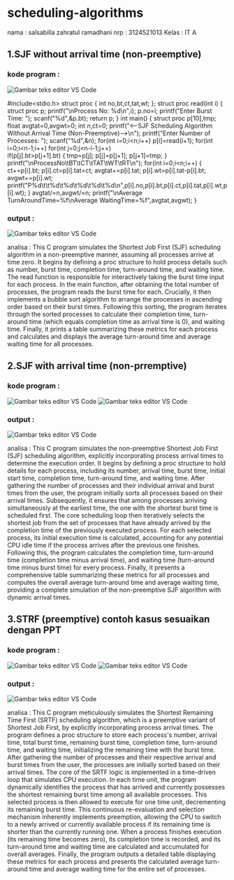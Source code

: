 # scheduling-algorithms

nama : salsabilla zahratul ramadhani
nrp : 3124521013
Kelas : IT A

## 1.SJF without arrival time (non-preemptive)

### kode program :
![Gambar teks editor VS Code](jsf1.jpg)

#include<stdio.h>
struct proc
{
    int no,bt,ct,tat,wt;
};
struct proc read(int i)
{
    struct proc p;
    printf("\nProcess No: %d\n",i);
    p.no=i;
    printf("Enter Burst Time: ");
    scanf("%d",&p.bt);
    return p;
}
int main()
{
    struct proc p[10],tmp;
    float avgtat=0,avgwt=0;
    int n,ct=0;
    printf("<--SJF Scheduling Algorithm Without Arrival Time (Non-Preemptive)-->\n");
    printf("Enter Number of Processes: ");
    scanf("%d",&n);
    for(int i=0;i<n;i++)
        p[i]=read(i+1);
    for(int i=0;i<n-1;i++)
        for(int j=0;j<n-i-1;j++)    
            if(p[j].bt>p[j+1].bt)
            {
				tmp=p[j];
				p[j]=p[j+1];
				p[j+1]=tmp;
            }
    printf("\nProcessNo\tBT\tCT\tTAT\tWT\tRT\n");
    for(int i=0;i<n;i++)
    {
        ct+=p[i].bt;
		p[i].ct=p[i].tat=ct;
		avgtat+=p[i].tat;
        p[i].wt=p[i].tat-p[i].bt;
        avgwt+=p[i].wt;
        printf("P%d\t\t%d\t%d\t%d\t%d\t%d\n",p[i].no,p[i].bt,p[i].ct,p[i].tat,p[i].wt,p[i].wt);
    }
    avgtat/=n,avgwt/=n;
    printf("\nAverage TurnAroundTime=%f\nAverage WaitingTime=%f",avgtat,avgwt);
}


### output :
![Gambar teks editor VS Code](output1.jpg)

analisa : This C program simulates the Shortest Job First (SJF) scheduling algorithm in a non-preemptive manner, assuming all processes arrive at time zero. It begins by defining a proc structure to hold process details such as number, burst time, completion time, turn-around time, and waiting time. The read function is responsible for interactively taking the burst time input for each process. In the main function, after obtaining the total number of processes, the program reads the burst time for each. Crucially, it then implements a bubble sort algorithm to arrange the processes in ascending order based on their burst times. Following this sorting, the program iterates through the sorted processes to calculate their completion time, turn-around time (which equals completion time as arrival time is 0), and waiting time. Finally, it prints a table summarizing these metrics for each process and calculates and displays the average turn-around time and average waiting time for all processes.

## 2.SJF with arrival time (non-prremptive)

### kode program :
![Gambar teks editor VS Code](sjf1.jpg)
![Gambar teks editor VS Code](sjf2.jpg)

### output :
![Gambar teks editor VS Code](output2.jpg)

analisa : This C program simulates the non-preemptive Shortest Job First (SJF) scheduling algorithm, explicitly incorporating process arrival times to determine the execution order. It begins by defining a proc structure to hold details for each process, including its number, arrival time, burst time, initial start time, completion time, turn-around time, and waiting time. After gathering the number of processes and their individual arrival and burst times from the user, the program initially sorts all processes based on their arrival times. Subsequently, it ensures that among processes arriving simultaneously at the earliest time, the one with the shortest burst time is scheduled first. The core scheduling loop then iteratively selects the shortest job from the set of processes that have already arrived by the completion time of the previously executed process. For each selected process, its initial execution time is calculated, accounting for any potential CPU idle time if the process arrives after the previous one finishes. Following this, the program calculates the completion time, turn-around time (completion time minus arrival time), and waiting time (turn-around time minus burst time) for every process. Finally, it presents a comprehensive table summarizing these metrics for all processes and computes the overall average turn-around time and average waiting time, providing a complete simulation of the non-preemptive SJF algorithm with dynamic arrival times.

## 3.STRF (preemptive) contoh kasus sesuaikan dengan PPT

### kode program :
![Gambar teks editor VS Code](srtf1.jpg)
![Gambar teks editor VS Code](srtf2.jpg)

### output :
![Gambar teks editor VS Code](output3.jpg)

analisa : This C program meticulously simulates the Shortest Remaining Time First (SRTF) scheduling algorithm, which is a preemptive variant of Shortest Job First, by explicitly incorporating process arrival times. The program defines a proc structure to store each process's number, arrival time, total burst time, remaining burst time, completion time, turn-around time, and waiting time, initializing the remaining time with the burst time. After gathering the number of processes and their respective arrival and burst times from the user, the processes are initially sorted based on their arrival times. The core of the SRTF logic is implemented in a time-driven loop that simulates CPU execution. In each time unit, the program dynamically identifies the process that has arrived and currently possesses the shortest remaining burst time among all available processes. This selected process is then allowed to execute for one time unit, decrementing its remaining burst time. This continuous re-evaluation and selection mechanism inherently implements preemption, allowing the CPU to switch to a newly arrived or currently available process if its remaining time is shorter than the currently running one. When a process finishes execution (its remaining time becomes zero), its completion time is recorded, and its turn-around time and waiting time are calculated and accumulated for overall averages. Finally, the program outputs a detailed table displaying these metrics for each process and presents the calculated average turn-around time and average waiting time for the entire set of processes.





